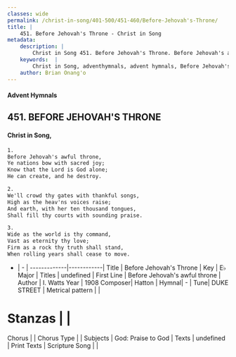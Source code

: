 ```yaml
---
classes: wide
permalink: /christ-in-song/401-500/451-460/Before-Jehovah's-Throne/
title: |
    451. Before Jehovah's Throne - Christ in Song
metadata:
    description: |
        Christ in Song 451. Before Jehovah's Throne. Before Jehovah's awful throne, Ye nations bow with sacred joy; Know that the Lord is God alone; He can create, and he destroy.
    keywords:  |
        Christ in Song, adventhymnals, advent hymnals, Before Jehovah's Throne, Before Jehovah's awful throne. 
    author: Brian Onang'o
---
```


#### Advent Hymnals
## 451. BEFORE JEHOVAH'S THRONE
####  Christ in Song,

```txt
1.
Before Jehovah's awful throne,
Ye nations bow with sacred joy;
Know that the Lord is God alone;
He can create, and he destroy.

2.
We'll crowd thy gates with thankful songs,
High as the heav'ns voices raise;
And earth, with her ten thousand tongues,
Shall fill thy courts with sounding praise.

3.
Wide as the world is thy command,
Vast as eternity thy love;
Firm as a rock thy truth shall stand,
When rolling years shall cease to move.

```

- |   -  |
-------------|------------|
Title | Before Jehovah's Throne |
Key | E♭ Major |
Titles | undefined |
First Line | Before Jehovah's awful throne |
Author | I. Watts
Year | 1908
Composer| Hatton |
Hymnal|  - |
Tune| DUKE STREET |
Metrical pattern | |
# Stanzas |  |
Chorus |  |
Chorus Type |  |
Subjects | God: Praise to God |
Texts | undefined |
Print Texts | 
Scripture Song |  |
    
